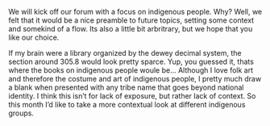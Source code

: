 We will kick off our forum with a focus on indigenous people. Why?
Well, we felt that it would be a nice preamble to future topics,
setting some context and somekind of a flow. Its also a little bit
arbritrary, but we hope that you like our choice.

If my brain were a library organized by the dewey decimal system, the
section around 305.8 would look pretty sparce. Yup, you guessed it,
thats where the books on indigenous people woule be... Although I love
folk art and therefore the costume and art of indigenous people, I
pretty much draw a blank when presented with any tribe name that goes
beyond national identity. I think this isn’t for lack of exposure, but
rather lack of context. So this month I’d like to take a more
contextual look at different indigenous groups.

